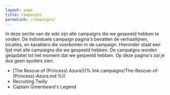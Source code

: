```yaml
---
layout: page
title: Campaigns
permalink: /campaigns/
---
```


In deze sectie van de wiki zijn alle campaigns die we gespeeld hebben te vinden. De individuele campaign pagina's bevatten de verhaallijnen, locaties, en karakters die voorkomen in de campaign. Hieronder staat een lijst met alle campaigns die we gespeeld hebben. De campaigns worden geüpdatet tot het moment dat we gespeeld hebben. Op deze pagina's zal je dus geen spoilers zien.

* [The Rescue of (Princess) Azura]({% link campaigns/The-Rescue-of-(Princess)-Azura.md %})
* Recruiting Twilly
* Captain Greenbeard's Legend